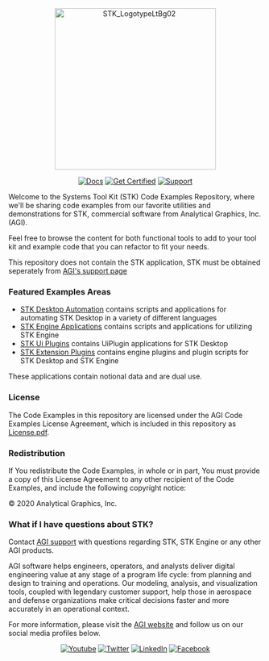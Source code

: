 <div align="center">

<img src="https://embed.widencdn.net/svg/agi/z0svs3hr1p/STK_LogotypeLtBg01.svg?u=ivc64j" alt="STK_LogotypeLtBg02" width="320">

[![Docs](https://img.shields.io/badge/docs-online-BC8C44?style=for-the-badge)](https://help.agi.com/stkdevkit/index.htm)
[![Get Certified](https://img.shields.io/badge/get%20certified-0076AF?style=for-the-badge)](https://agi.com/training#cert)
[![Support](https://img.shields.io/badge/support-email-0B2341?style=for-the-badge)](mailto:support@agi.com)

</div>

Welcome to the Systems Tool Kit (STK) Code Examples Repository, where we'll be sharing code examples from our favorite utilities and demonstrations for STK, commercial software from Analytical Graphics, Inc. (AGI).

Feel free to browse the content for both functional tools to add to your tool kit and example code that you can refactor to fit your needs.

This repository does not contain the STK application, STK must be obtained seperately from [AGI's support page](https://support.agi.com/donloads)

### Featured Examples Areas

* [STK Desktop Automation](./StkAutomation) contains scripts and applications for automating STK Desktop in a variety of different languages
* [STK Engine Applications](./StkEngineApplications) contains scripts and applications for utilizing STK Engine
* [STK Ui Plugins](./StkUiPlugins) contains UiPlugin applications for STK Desktop
* [STK Extension Plugins](./StkExtensionPlugins) contains engine plugins and plugin scripts for STK Desktop and STK Engine

These applications contain notional data and are dual use.

### License

The Code Examples in this repository are licensed under the AGI Code Examples License Agreement, which is included in this repository as [License.pdf](License.pdf).

### Redistribution

If You redistribute the Code Examples, in whole or in part, You must provide a copy of this License Agreement to any other recipient of the Code Examples, and include the following copyright notice:

© 2020 Analytical Graphics, Inc.

### What if I have questions about STK?

Contact [AGI support](mail:support@agi.com) with questions regarding STK, STK Engine or any other AGI products.

AGI software helps engineers, operators, and analysts deliver digital engineering value at any stage of a program life cycle: from planning and design to training and operations. Our modeling, analysis, and visualization tools, coupled with legendary customer support, help those in aerospace and defense organizations make critical decisions faster and more accurately in an operational context.

For more information, please visit the [AGI website](https://www.agi.com "AGI's Homepage") and follow us on our social media profiles below.

<div align="center">

[![Youtube](https://img.shields.io/badge/youtube-FF0000?style=for-the-badge&logo=youtube&logoColor=FFFFFF)](https://www.youtube.com/user/AnalyticalGraphics)
[![Twitter](https://img.shields.io/badge/twitter-1DA1F2?style=for-the-badge&logo=Twitter&logoColor=FFFFFF)](https://twitter.com/agitweets)
[![LinkedIn](https://img.shields.io/badge/linkedin-0077B5?style=for-the-badge&logo=LinkedIn&logoColor=FFFFFF)](https://www.linkedin.com/company/agi?trk=company_logo)
[![Facebook](https://img.shields.io/badge/facebook-1877F2?style=for-the-badge&logo=Facebook&logoColor=FFFFFF)](https://www.facebook.com/AnalyticalGraphics)

</div>
